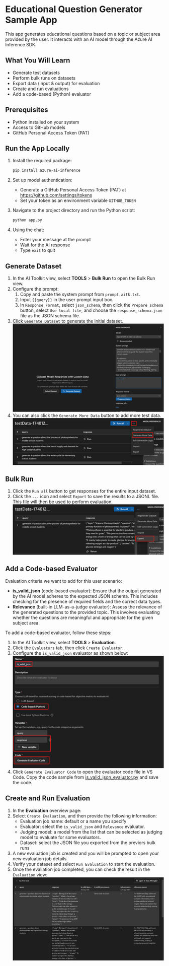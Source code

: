 # Educational Question Generator Sample App
This app generates educational questions based on a topic or subject area provided by the user. It interacts with an AI model through the Azure AI Inference SDK.

## What You Will Learn
- Generate test datasets
- Perform bulk runs on datasets
- Export data (input & output) for evaluation
- Create and run evaluations
- Add a code-based (Python) evaluator

## Prerequisites
- Python installed on your system
- Access to GitHub models
- GitHub Personal Access Token (PAT)

## Run the App Locally
1. Install the required package:

    ```bash
    pip install azure-ai-inference
    ```

2. Set up model authentication:
    - Generate a GitHub Personal Access Token (PAT) at https://github.com/settings/tokens
    - Set your token as an environment variable `GITHUB_TOKEN`

3. Navigate to the project directory and run the Python script:
    ```bash
    python app.py
    ```

4. Using the chat:
    - Enter your message at the prompt
    - Wait for the AI response
    - Type `exit` to quit

## Generate Dataset
1. In the AI Toolkit view, select **TOOLS** > **Bulk Run** to open the Bulk Run view.
2. Configure the prompt:
    1. Copy and paste the system prompt from `prompt.aitk.txt`.
    2. Input `{{query}}` in the user prompt input box.
    3. In `Response Format`, select `json_schema`, then click the `Prepare schema` button, select `Use local file`, and choose the `response_schema.json` file as the JSON schema file.
3. Click `Generate Dataset` to generate the initial dataset.
![generate dataset](./images/bulk-run.png)
4. You can also click the `Generate More Data` button to add more test data.
![generate more](./images/generate-more.png)

## Bulk Run
1. Click the `Run all` button to get responses for the entire input dataset.
2. Click the `...` icon and select `Export` to save the results to a JSONL file. This file will then be used to perform evaluation.
![export](./images/export.png)

## Add a Code-based Evaluator

Evaluation criteria we want to add for this user scenario:
- **is_valid_json** (code-based evaluator): Ensure that the output generated by the AI model adheres to the expected JSON schema. This includes checking for the presence of required fields and the correct data types.
- **Relevance** (built-in LLM-as-a-judge evaluator): Assess the relevance of the generated questions to the provided topic. This involves evaluating whether the questions are meaningful and appropriate for the given subject area.

To add a code-based evaluator, follow these steps:
1. In the AI Toolkit view, select **TOOLS** > **Evaluation**.
2. Click the `Evaluators` tab, then click `Create Evaluator`.
3. Configure the `is_valid_json` evaluator as shown below:
![code-based-evaluator](./images/create-evaluator.png)
4. Click `Generate Evaluator Code` to open the evaluator code file in VS Code. Copy the code sample from [is_valid_json_evaluator.py](./is_valid_json_evaluator.py) and save the code.

## Create and Run Evaluation

1. In the **Evaluation** overview page:
2. Select `Create Evaluation`, and then provide the following information:
    - Evaluation job name: default or a name you specify
    - Evaluator: select the `is_valid_json` and `Relevance` evaluator.
    - Judging model: a model from the list that can be selected as judging model to evaluate for some evaluators.
    - Dataset: select the JSON file you exported from the previors bulk runs
3. A new evaluation job is created and you will be prompted to open your new evaluation job details.
4. Verify your dataset and select `Run Evaluation` to start the evaluation.
5. Once the evaliation job completed, you can check the result in the `Evaluation` view:
![eval-reslut](./images/eval-result.png)

